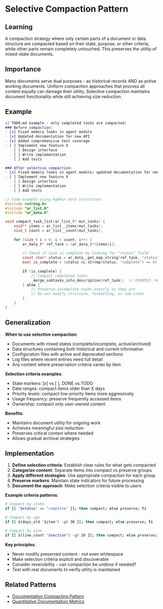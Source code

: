 # Selective Compaction Pattern

## Learning
A compaction strategy where only certain parts of a document or data structure are compacted based on their state, purpose, or other criteria, while other parts remain completely untouched. This preserves the utility of mixed-state documents.

## Importance
Many documents serve dual purposes - as historical records AND as active working documents. Uniform compaction approaches that process all content equally can damage their utility. Selective compaction maintains document functionality while still achieving size reduction.

## Example
```markdown
// TODO.md example - only completed tasks are compacted:
### Before compaction:
- [x] Fixed memory leaks in agent module
- [x] Updated documentation for new API
- [x] Added comprehensive test coverage
- [ ] Implement new feature X
  - [ ] Design interface
  - [ ] Write implementation
  - [ ] Add tests

### After selective compaction:
- [x] Fixed memory leaks in agent module; updated documentation for new API; added comprehensive test coverage
- [ ] Implement new feature X
  - [ ] Design interface
  - [ ] Write implementation
  - [ ] Add tests
```

```c
// Code example using AgeRun data structures:
#include <string.h>
#include "ar_list.h"
#include "ar_data.h"

void compact_task_list(ar_list_t* mut_tasks) {
    void** items = ar_list__items(mut_tasks);
    size_t count = ar_list__count(mut_tasks);
    
    for (size_t i = 0; i < count; i++) {
        ar_data_t* ref_task = (ar_data_t*)items[i];
        
        // Check if task is complete by looking for "status" field
        const char* status = ar_data__get_map_string(ref_task, "status");
        bool is_complete = (status && strcmp(status, "complete") == 0);
        
        if (is_complete) {
            // Compact completed tasks
            _merge_subtasks_into_description(ref_task);  // EXAMPLE: Helper function
        } else {
            // Preserve incomplete tasks exactly as they are
            // Do not modify structure, formatting, or sub-items
        }
    }
}
```

## Generalization
**When to use selective compaction**:
- Documents with mixed states (complete/incomplete, active/archived)
- Data structures containing both historical and current information
- Configuration files with active and deprecated sections
- Log files where recent entries need full detail
- Any content where preservation criteria varies by item

**Selection criteria examples**:
- State markers: [x] vs [ ], DONE vs TODO
- Date ranges: compact items older than X days
- Priority levels: compact low-priority items more aggressively
- Usage frequency: preserve frequently accessed items
- Ownership: compact only user-owned content

**Benefits**:
- Maintains document utility for ongoing work
- Achieves meaningful size reduction
- Preserves critical context where needed
- Allows gradual archival strategies

## Implementation
1. **Define selection criteria**: Establish clear rules for what gets compacted
2. **Categorize content**: Separate items into compact vs preserve groups
3. **Apply different strategies**: Use appropriate compaction for each group
4. **Preserve markers**: Maintain state indicators for future processing
5. **Document the approach**: Make selection criteria visible to users

**Example criteria patterns**:
```bash
# Compact by state
if [[ "$status" == "complete" ]]; then compact; else preserve; fi

# Compact by age  
if [[ $(days_old "$item") -gt 30 ]]; then compact; else preserve; fi

# Compact by size
if [[ $(line_count "$section") -gt 20 ]]; then compact; else preserve; fi
```

**Key principles**:
- Never modify preserved content - not even whitespace
- Make selection criteria explicit and discoverable
- Consider reversibility - can compaction be undone if needed?
- Test with real documents to verify utility is maintained

## Related Patterns
- [Documentation Compacting Pattern](documentation-compacting-pattern.md)
- [Quantitative Documentation Metrics](quantitative-documentation-metrics.md)